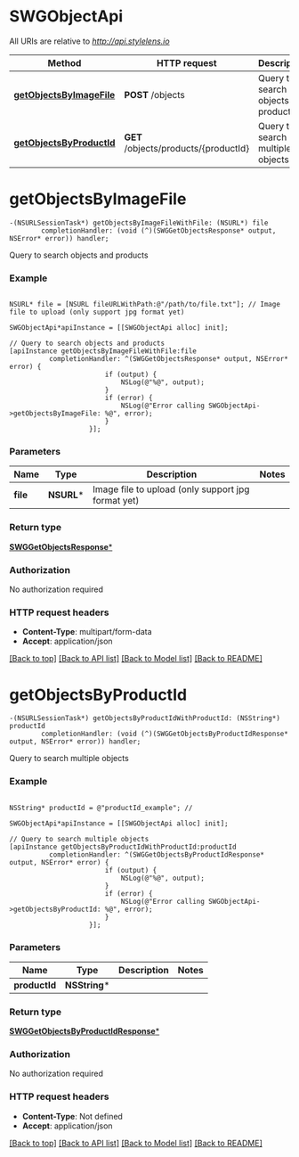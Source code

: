 # SWGObjectApi

All URIs are relative to *http://api.stylelens.io*

Method | HTTP request | Description
------------- | ------------- | -------------
[**getObjectsByImageFile**](SWGObjectApi.md#getobjectsbyimagefile) | **POST** /objects | Query to search objects and products
[**getObjectsByProductId**](SWGObjectApi.md#getobjectsbyproductid) | **GET** /objects/products/{productId} | Query to search multiple objects


# **getObjectsByImageFile**
```objc
-(NSURLSessionTask*) getObjectsByImageFileWithFile: (NSURL*) file
        completionHandler: (void (^)(SWGGetObjectsResponse* output, NSError* error)) handler;
```

Query to search objects and products



### Example 
```objc

NSURL* file = [NSURL fileURLWithPath:@"/path/to/file.txt"]; // Image file to upload (only support jpg format yet)

SWGObjectApi*apiInstance = [[SWGObjectApi alloc] init];

// Query to search objects and products
[apiInstance getObjectsByImageFileWithFile:file
          completionHandler: ^(SWGGetObjectsResponse* output, NSError* error) {
                        if (output) {
                            NSLog(@"%@", output);
                        }
                        if (error) {
                            NSLog(@"Error calling SWGObjectApi->getObjectsByImageFile: %@", error);
                        }
                    }];
```

### Parameters

Name | Type | Description  | Notes
------------- | ------------- | ------------- | -------------
 **file** | **NSURL***| Image file to upload (only support jpg format yet) | 

### Return type

[**SWGGetObjectsResponse***](SWGGetObjectsResponse.md)

### Authorization

No authorization required

### HTTP request headers

 - **Content-Type**: multipart/form-data
 - **Accept**: application/json

[[Back to top]](#) [[Back to API list]](../README.md#documentation-for-api-endpoints) [[Back to Model list]](../README.md#documentation-for-models) [[Back to README]](../README.md)

# **getObjectsByProductId**
```objc
-(NSURLSessionTask*) getObjectsByProductIdWithProductId: (NSString*) productId
        completionHandler: (void (^)(SWGGetObjectsByProductIdResponse* output, NSError* error)) handler;
```

Query to search multiple objects



### Example 
```objc

NSString* productId = @"productId_example"; // 

SWGObjectApi*apiInstance = [[SWGObjectApi alloc] init];

// Query to search multiple objects
[apiInstance getObjectsByProductIdWithProductId:productId
          completionHandler: ^(SWGGetObjectsByProductIdResponse* output, NSError* error) {
                        if (output) {
                            NSLog(@"%@", output);
                        }
                        if (error) {
                            NSLog(@"Error calling SWGObjectApi->getObjectsByProductId: %@", error);
                        }
                    }];
```

### Parameters

Name | Type | Description  | Notes
------------- | ------------- | ------------- | -------------
 **productId** | **NSString***|  | 

### Return type

[**SWGGetObjectsByProductIdResponse***](SWGGetObjectsByProductIdResponse.md)

### Authorization

No authorization required

### HTTP request headers

 - **Content-Type**: Not defined
 - **Accept**: application/json

[[Back to top]](#) [[Back to API list]](../README.md#documentation-for-api-endpoints) [[Back to Model list]](../README.md#documentation-for-models) [[Back to README]](../README.md)


